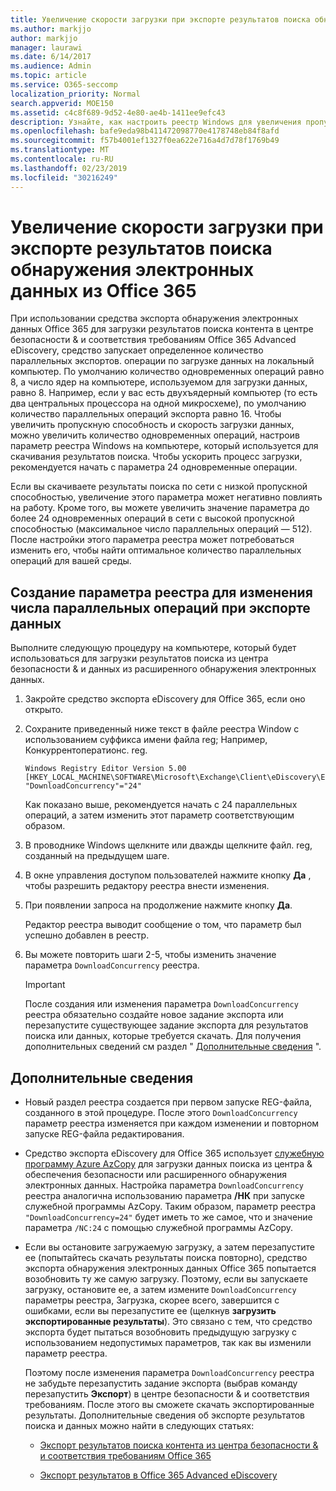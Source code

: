 ```yaml
---
title: Увеличение скорости загрузки при экспорте результатов поиска обнаружения электронных данных из Office 365
ms.author: markjjo
author: markjjo
manager: laurawi
ms.date: 6/14/2017
ms.audience: Admin
ms.topic: article
ms.service: O365-seccomp
localization_priority: Normal
search.appverid: MOE150
ms.assetid: c4c8f689-9d52-4e80-ae4b-1411ee9efc43
description: Узнайте, как настроить реестр Windows для увеличения пропускной способности данных при загрузке результатов поиска и поиске данных из центра безопасности &amp; Office 365 и расширенного обнаружения электронных данных в Office 365.
ms.openlocfilehash: bafe9eda98b411472098770e4178748eb84f8afd
ms.sourcegitcommit: f57b4001ef1327f0ea622e716a4d7d78f1769b49
ms.translationtype: MT
ms.contentlocale: ru-RU
ms.lasthandoff: 02/23/2019
ms.locfileid: "30216249"
---
```

# <a name="increase-the-download-speed-when-exporting-ediscovery-search-results-from-office-365"></a>Увеличение скорости загрузки при экспорте результатов поиска обнаружения электронных данных из Office 365

При использовании средства экспорта обнаружения электронных данных Office 365 для загрузки результатов поиска контента в центре безопасности &amp; и соответствия требованиям Office 365 Advanced eDiscovery, средство запускает определенное количество параллельных экспортов. операции по загрузке данных на локальный компьютер. По умолчанию количество одновременных операций равно 8, а число ядер на компьютере, используемом для загрузки данных, равно 8. Например, если у вас есть двухъядерный компьютер (то есть два центральных процессора на одной микросхеме), по умолчанию количество параллельных операций экспорта равно 16. Чтобы увеличить пропускную способность и скорость загрузки данных, можно увеличить количество одновременных операций, настроив параметр реестра Windows на компьютере, который используется для скачивания результатов поиска. Чтобы ускорить процесс загрузки, рекомендуется начать с параметра 24 одновременные операции.
  
Если вы скачиваете результаты поиска по сети с низкой пропускной способностью, увеличение этого параметра может негативно повлиять на работу. Кроме того, вы можете увеличить значение параметра до более 24 одновременных операций в сети с высокой пропускной способностью (максимальное число параллельных операций — 512). После настройки этого параметра реестра может потребоваться изменить его, чтобы найти оптимальное количество параллельных операций для вашей среды.
  
## <a name="create-a-registry-setting-to-change-the-number-of-concurrent-operations-when-exporting-data"></a>Создание параметра реестра для изменения числа параллельных операций при экспорте данных

Выполните следующую процедуру на компьютере, который будет использоваться для загрузки результатов поиска из центра безопасности &amp; и данных из расширенного обнаружения электронных данных.
  
1. Закройте средство экспорта eDiscovery для Office 365, если оно открыто. 
    
2. Сохраните приведенный ниже текст в файле реестра Window с использованием суффикса имени файла reg; Например, Конкуррентоператионс. reg. 
    
    ```
    Windows Registry Editor Version 5.00
    [HKEY_LOCAL_MACHINE\SOFTWARE\Microsoft\Exchange\Client\eDiscovery\ExportTool]
    "DownloadConcurrency"="24"
    ```

    Как показано выше, рекомендуется начать с 24 параллельных операций, а затем изменить этот параметр соответствующим образом.
    
3. В проводнике Windows щелкните или дважды щелкните файл. reg, созданный на предыдущем шаге.
    
4. В окне управления доступом пользователей нажмите кнопку **Да** , чтобы разрешить редактору реестра внести изменения. 
    
5. При появлении запроса на продолжение нажмите кнопку **Да**.
    
    Редактор реестра выводит сообщение о том, что параметр был успешно добавлен в реестр.
    
6. Вы можете повторить шаги 2-5, чтобы изменить значение параметра `DownloadConcurrency` реестра. 
    
    > [!IMPORTANT]
    > После создания или изменения параметра `DownloadConcurrency` реестра обязательно создайте новое задание экспорта или перезапустите существующее задание экспорта для результатов поиска или данных, которые требуется скачать. Для получения дополнительных сведений см раздел " [Дополнительные сведения](increase-download-speeds-when-exporting-ediscovery-results.md#moreinfo) ". 
  
## <a name="more-information"></a>Дополнительные сведения

- Новый раздел реестра создается при первом запуске REG-файла, созданного в этой процедуре. После этого `DownloadConcurrency` параметр реестра изменяется при каждом изменении и повторном запуске REG-файла редактирования. 
    
- Средство экспорта eDiscovery для Office 365 использует [служебную программу Azure AzCopy](https://go.microsoft.com/fwlink/?linkid=849949) для загрузки данных поиска из центра &amp; обеспечения безопасности или расширенного обнаружения электронных данных. Настройка параметра `DownloadConcurrency` реестра аналогична использованию параметра **/НК** при запуске служебной программы AzCopy. Таким образом, параметр реестра `"DownloadConcurrency=24"` будет иметь то же самое, что и значение параметра `/NC:24` с помощью служебной программы AzCopy. 
    
- Если вы остановите загружаемую загрузку, а затем перезапустите ее (попытайтесь скачать результаты поиска повторно), средство экспорта обнаружения электронных данных Office 365 попытается возобновить ту же самую загрузку. Поэтому, если вы запускаете загрузку, остановите ее, а затем измените `DownloadConcurrency` параметры реестра, Загрузка, скорее всего, завершится с ошибками, если вы перезапустите ее (щелкнув **загрузить экспортированные результаты**). Это связано с тем, что средство экспорта будет пытаться возобновить предыдущую загрузку с использованием недопустимых параметров, так как вы изменили параметр реестра.
    
    Поэтому после изменения параметра `DownloadConcurrency` реестра не забудьте перезапустить задание экспорта (выбрав команду перезапустить **Экспорт**) в центре безопасности &amp; и соответствия требованиям. После этого вы сможете скачать экспортированные результаты. Дополнительные сведения об экспорте результатов поиска и данных можно найти в следующих статьях:
    
  - [Экспорт результатов поиска контента из центра безопасности &amp; и соответствия требованиям Office 365](export-search-results.md)
    
  - [Экспорт результатов в Office 365 Advanced eDiscovery](export-results-in-advanced-ediscovery.md)
    
